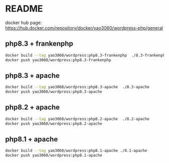 # README

docker hub page: https://hub.docker.com/repository/docker/yao3060/wordpress-php/general

## php8.3 + frankenphp

```bash
docker build --tag yao3060/wordpress:php8.3-frankenphp  ./8.3-frankenphp
docker push yao3060/wordpress:php8.3-frankenphp
```

## php8.3 + apache

```bash
docker build --tag yao3060/wordpress:php8.3-apache  ./8.3-apache
docker push yao3060/wordpress:php8.3-apache
```

## php8.2 + apache

```bash
docker build --tag yao3060/wordpress:php8.2-apache  ./8.2-apache
docker push yao3060/wordpress:php8.2-apache
```

## php8.1 + apache

```bash
docker build --tag yao3060/wordpress:php8.1-apache ./8.1-apache
docker push yao3060/wordpress:php8.1-apache
```
